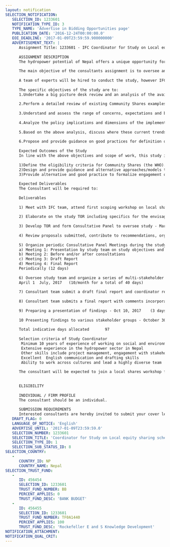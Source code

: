 ```yaml
---
layout: notification
SELECTION_NOTIFICATION: 
   SELECTION_ID: 1233601
   NOTIFICATION_TYPE_ID: 3
   TYPE_NAME: 'Advertise in Bidding Opportunities page'
   PUBLICATION_DATE: '2016-12-24T00:00:00.0'
   EOI_DEADLINE: '2017-01-09T23:59:59.900000000'
   ADVERTISEMENT_TEXT: |
      Assignment Title: 1233601 - IFC Coordinator for Study on Local equity sharing schemes for hydropower projects in Nepal
      
      ASSIGNMENT DESCRIPTION
      The hydropower potential of Nepal offers a unique opportunity for both economic and social development. In order to maximize these economic and social benefits and opportunities, the government of Nepal in consultation with the various stakeholders has provisioned for various benefit sharing mechanisms arising from the hydropower development. One key aspect of the Benefit Sharing mechanism focuses particularly on the practice of offering direct financial equity or shares to local populations affected by the development of hydropower projects. 
      
      The main objective of the consultants assignment is to oversee and guide the study of the delivery of Local Equity Sharing Schemes commonly referred to as Community Shares in Nepal, in the context of benefit sharing mechanisms applicable to hydropower projects. 
      
      A team of experts will be hired to conduct the study, however IFC is first hiring a Consultant to coordinate the study and oversee a team of experts to produce an in-depth study on the allocation mechanism and distribution of local shares.  
      
      The specific objectives of the study are to:
      1.Undertake a big picture desk review and an analysis of the available benefit sharing models/case studies (offerings from the past, present, and future projects) preferentially with respect to hydropower, but could draw from other infrastructure or extractive projects globally. It should aim to understand their strengths, weaknesses, risks and opportunities, as well as where would Community Shares fit in the overall Benefit Sharing landscape / mechanisms;
      
      2.Perform a detailed review of existing Community Shares examples in Nepal and elsewhere in the world, and provide a comparative analysis of the structures around and functions of the different Community Share models, the different modalities of offering shares locally, and the possible risks and rewards therein;
      
      3.Understand and assess the range of concerns, expectations and beliefs that exist around this issue from different stakeholders (project developers, investors, policymakers, and local concern groups, political parties, etc) as well as differences within these groups;
      
      4.Analyze the policy implications and dimensions of the implementation of Community Shares and the existing/ongoing judicial review process that is underway. Also to consider how existing policies relate to the Community Shares and how the work of different institutions relate to these issues and challenges. Suggest ways and means to align policy level issues with stakeholder expectations;
      
      5.Based on the above analysis, discuss where these current trends might be leading to in the future and the potential implications in terms of risks and challenges these trends may have for hydropower project development in Nepal.
      
      6.Propose and provide guidance on good practices for definition of eligibility criteria of Community Shares, as well as Delivery Mechanisms and Timing of this delivery. This guidance should clearly outline the appropriate stakeholder engagement process/ mechanism to assure that good practices include extensive consultation and engagement with all stakeholders/ think tanks and other relevant interested parties. 
      
      Expected Outcomes of the Study
      In line with the above objectives and scope of work, this study is expected to provide a Knowledge Product / Report outlining Lessons Learned and Good Practice to: 
      
      1)Define the eligibility criteria for Community Shares (the WHO). 
      2)Design and provide guidance and alternative approaches/models to implement / delivery of the Community Shares Scheme in Nepal (the HOW).
      3)Provide alternative and good practice to formalize engagement of the key stakeholders in the sector with the aim to generate consensus, engagement and communication.
      
      Expected Deliverables
      The Consultant will be required to:
      
      Deliverables	
      	
      1) Meet with IFC team, attend first scoping workshop on local shares January 23-26 in Kathmandu, Nepal, to lead discussions and submit a workshop report and separate summary note on findings and exchanges for further conducting the study - February 10, 2017 (5 days)
      
      2) Elaborate on the study TOR including specifics for the envisaged team to conduct the study; support the procurement process - February 17, 2017 (5 days)
      
      3) Develop TOR and form Consultative Panel to oversee study - March 15, 2017 (7 days)
      
      4) Review proposals submitted, contribute to recommendations, organize virtual team meeting (depending on locations of consultants) and submit an inception report suggesting detailed approach within 15 days of other team members hired- March 30, 2017 (10 days)
      
      5) Organize periodic Consultative Panel Meetings during the study 
      a) Meeting 1: Presentation by study team on study objectives and inception report
      b) Meeting 2: Before and/or after consultations
      c) Meeting 3: Draft Report
      d) Meeting 4: Final Report	
      Periodically (12 days)
      
      6) Oversee study team and organize a series of multi-stakeholder consultations. Submit stakeholder consultation summary and monthly progress reports	
      April 1  July, 2017	(10/month for a total of 40 days)
      
      7) Consultant team submit a draft final report and coordinator reviews/improves for submission to IFC  - August 15, 2017 (5 days)
      
      8) Consultant team submits a final report with comments incorporated within - September 15, 2017 (5 days)
      
      9) Preparing a presentation of findings - Oct 10, 2017	(3 days)
      
      10 Presenting findings to various stakeholder groups - October 30, 2017	(5 days)
      
      Total indicative days allocated		97
      
      Selection criteria of Study Coordinator 
       Minimum 10 years of experience of working on social and environmental issues in the hydropower sector
       Extensive experience in the hydropower sector in Nepal
       Other skills include project management, engagement with stakeholders, in-depth and practical knowledge of benefit sharing mechanisms around infrastructure projects and financial tools
       Excellent  English communication and drafting skills
       Ability to work across cultures and lead a highly diverse team 
      
      The consultant will be expected to join a local shares workshop from 23-24 January in Kathmandu.
      
      
      ELIGIBILITY
      
      INDIVIDUAL / FIRM PROFILE
      The consultant should be an individual. 
      
      SUBMISSION REQUIREMENTS
      Interested consultants are hereby invited to submit your cover letter and CV, in English, electronically through World Bank Group eConsultant2 (https://wbgeconsult2.worldbank.org/wbgec/index.html)
   DRAFT_FLAG: 0
   LANGUAGE_OF_NOTICE: 'English'
   ADVERTISE_UNTIL: '2017-01-09T23:59:59.0'
   SELECTION_NUMBER: 1233601
   SELECTION_TITLE: 'Coordinator for Study on Local equity sharing schemes for hydropower projects in Nepal'
   SELECTION_TYPE_ID: 1
   SELECTION_SUB_STATUS_ID: 8
SELECTION_COUNTRY: 
   - 
      COUNTRY_ID: NP
      COUNTRY_NAME: Nepal
SELECTION_TRUST_FUND: 
   - 
      ID: 456454
      SELECTION_ID: 1233601
      TRUST_FUND_NUMBER: BB
      PERCENT_APPLIES: 0
      TRUST_FUND_DESC: 'BANK BUDGET'
   - 
      ID: 456455
      SELECTION_ID: 1233601
      TRUST_FUND_NUMBER: TF0A1440
      PERCENT_APPLIES: 100
      TRUST_FUND_DESC: 'Rockefeller E and S Knowledge Development'
NOTIFICATION_ATTACHMENT: 
NOTIFICATION_QUAL_CRIT: 
---
```

